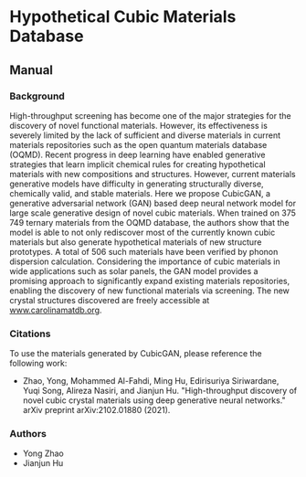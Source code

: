 
# Hypothetical Cubic Materials Database

## Manual

### Background

High-throughput screening has become one of the major strategies for the discovery of novel functional materials. However, its effectiveness is severely limited by the lack of sufficient and diverse materials in current materials repositories such as the open quantum materials database (OQMD). Recent progress in deep learning have enabled generative strategies that learn implicit chemical rules for creating hypothetical materials with new compositions and structures. However, current materials generative models have difficulty in generating structurally diverse, chemically valid, and stable materials. Here we propose CubicGAN, a generative adversarial network (GAN) based deep neural network model for large scale generative design of novel cubic materials. When trained on 375 749 ternary materials from the OQMD database, the authors show that the model is able to not only rediscover most of the currently known cubic materials but also generate hypothetical materials of new structure prototypes. A total of 506 such materials have been verified by phonon dispersion calculation. Considering the importance of cubic materials in wide applications such as solar panels, the GAN model provides a promising approach to significantly expand existing materials repositories, enabling the discovery of new functional materials via screening. The new crystal structures discovered are freely accessible at www.carolinamatdb.org.



### Citations

To use the materials generated by CubicGAN, please reference the following work:

- Zhao, Yong, Mohammed Al-Fahdi, Ming Hu, Edirisuriya Siriwardane, Yuqi Song, Alireza Nasiri, and Jianjun Hu. "High-throughput discovery of novel cubic crystal materials using deep generative neural networks." arXiv preprint arXiv:2102.01880 (2021).

### Authors

- Yong Zhao
- Jianjun Hu
